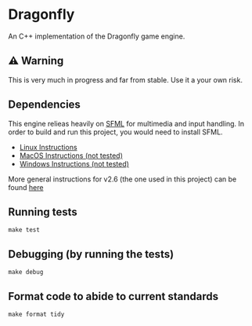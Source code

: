Dragonfly
===

An C++ implementation of the Dragonfly game engine.

## :warning: Warning

This is very much in progress and far from stable. Use it a your own risk.

## Dependencies

This engine relieas heavily on [SFML](https://www.sfml-dev.org/index.php) for multimedia and input handling. 
In order to build and run this project, you would need to install SFML.

* [Linux Instructions](https://www.sfml-dev.org/tutorials/2.6/start-linux.php#installing-sfml)
* [MacOS Instructions (not tested)](https://www.sfml-dev.org/tutorials/2.6/start-osx.php)
* [Windows Instructions (not tested)](https://www.sfml-dev.org/tutorials/2.6/start-vc.php)

More general instructions for v2.6 (the one used in this project) can be found [here](https://www.sfml-dev.org/tutorials/2.6/)

## Running tests

```
make test
```

## Debugging (by running the tests)

```
make debug
```

## Format code to abide to current standards

```
make format tidy
```